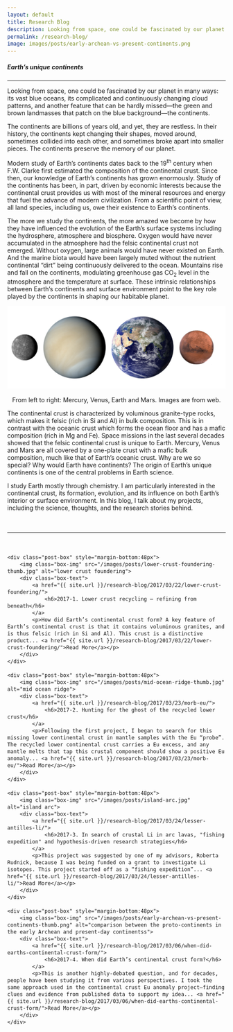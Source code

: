 ```yaml
---
layout: default
title: Research Blog
description: Looking from space, one could be fascinated by our planet in many ways— its vast blue oceans, its complicated and continuously changing cloud patterns, and another feature that can be hardly missed—the green and brown landmasses that patch on the blue background—the continents.
permalink: /research-blog/
image: images/posts/early-archean-vs-present-continents.png
---
```


<div class="page-content wc-container">
	<h5>Earth’s unique continents</h5>  
	<hr>
	<p id="DropCap">Looking from space, one could be fascinated by our planet in many ways: its vast blue oceans, its complicated and continuously changing cloud patterns, and another feature that can be hardly missed—the green and brown landmasses that patch on the blue background—the continents.</p>
	<p>
	The continents are billions of years old, and yet, they are restless. In their history, the continents kept changing their shapes, moved around, sometimes collided into each other, and sometimes broke apart into smaller pieces. The continents preserve the memory of our planet.
	</p>
	<p>
	Modern study of Earth’s continents dates back to the 19<sup>th</sup> century when F.W. Clarke first estimated the composition of the continental crust. Since then, our knowledge of Earth’s continents has grown enormously. Study of the continents has been, in part, driven by economic interests because the continental crust provides us with most of the mineral resources and energy that fuel the advance of modern civilization. From a scientific point of view, all land species, including us, owe their existence to Earth’s continents.
	</p>
	<p>
	The more we study the continents, the more amazed we become by how they have influenced the evolution of the Earth’s surface systems including the hydrosphere, atmosphere and biosphere. Oxygen would have never accumulated in the atmosphere had the felsic continental crust not emerged. Without oxygen, large animals would have never existed on Earth. And the marine biota would have been largely muted without the nutrient continental “dirt” being continuously delivered to the ocean. Mountains rise and fall on the continents, modulating greenhouse gas CO<sub>2</sub> level in the atmosphere and the temperature at surface. These intrinsic relationships between Earth’s continents and surface environment point to the key role played by the continents in shaping our habitable planet.
	</p>
	<img class="post-box-img" src="/images/posts/rocky-planets.jpg" alt="rocky planets">
	<p style="text-align:center">From left to right: Mercury, Venus, Earth and Mars. Images are from web.</p>
	<p>
	The continental crust is characterized by voluminous granite-type rocks, which makes it felsic (rich in Si and Al) in bulk composition. This is in contrast with the oceanic crust which forms the ocean floor and has a mafic composition (rich in Mg and Fe). Space missions in the last several decades showed that the felsic continental crust is unique to Earth. Mercury, Venus and Mars are all covered by a one-plate crust with a mafic bulk composition, much like that of Earth’s oceanic crust. Why are we so special? Why would Earth have continents? The origin of Earth’s unique continents is one of the central problems in Earth science.
	</p>
	<p style="margin-bottom:48px">
	I study Earth mostly through chemistry. I am particularly interested in the continental crust, its formation, evolution, and its influence on both Earth’s interior or surface environment. In this blog, I talk about my projects, including the science, thoughts, and the research stories behind.
	</p>
	<hr style="margin-bottom:48px">

	<div class="post-box" style="margin-bottom:48px">
		<img class="box-img" src="/images/posts/lower-crust-foundering-thumb.jpg" alt="lower crust foundering">
		<div class="box-text">
			<a href="{{ site.url }}/research-blog/2017/03/22/lower-crust-foundering/">
				<h6>2017-1. Lower crust recycling — refining from beneath</h6>
			</a>
			<p>How did Earth’s continental crust form? A key feature of Earth’s continental crust is that it contains voluminous granites, and is thus felsic (rich in Si and Al). This crust is a distinctive product... <a href="{{ site.url }}/research-blog/2017/03/22/lower-crust-foundering/">Read More</a></p>
		</div>
	</div>

	<div class="post-box" style="margin-bottom:48px">
		<img class="box-img" src="/images/posts/mid-ocean-ridge-thumb.jpg" alt="mid ocean ridge">
		<div class="box-text">
			<a href="{{ site.url }}/research-blog/2017/03/23/morb-eu/">
				<h6>2017-2. Hunting for the ghost of the recycled lower crust</h6>
			</a>
			<p>Following the first project, I began to search for this missing lower continental crust in mantle samples with the Eu “probe”. The recycled lower continental crust carries a Eu excess, and any mantle melts that tap this crustal component should show a positive Eu anomaly... <a href="{{ site.url }}/research-blog/2017/03/23/morb-eu/">Read More</a></p>
		</div>
	</div>
	
	<div class="post-box" style="margin-bottom:48px">
		<img class="box-img" src="/images/posts/island-arc.jpg" alt="island arc">
		<div class="box-text">
			<a href="{{ site.url }}/research-blog/2017/03/24/lesser-antilles-li/">
				<h6>2017-3. In search of crustal Li in arc lavas, "fishing expedition" and hypothesis-driven research strategies</h6>
			</a>
			<p>This project was suggested by one of my advisors, Roberta Rudnick, because I was being funded on a grant to investigate Li isotopes. This project started off as a “fishing expedition”... <a href="{{ site.url }}/research-blog/2017/03/24/lesser-antilles-li/">Read More</a></p>
		</div>
	</div>	

	<div class="post-box" style="margin-bottom:48px">
		<img class="box-img" src="/images/posts/early-archean-vs-present-continents-thumb.png" alt="comparison between the proto-continents in the early Archean and present-day continentss">
		<div class="box-text">
			<a href="{{ site.url }}/research-blog/2017/03/06/when-did-earths-continental-crust-form/">
				<h6>2017-4. When did Earth’s continental crust form?</h6>
			</a>
			<p>This is another highly-debated question, and for decades, people have been studying it from various perspectives. I took the same approach used in the continental crust Eu anomaly project—finding clues and evidence from published data to support my idea... <a href="{{ site.url }}/research-blog/2017/03/06/when-did-earths-continental-crust-form/">Read More</a></p>
		</div>
	</div>
</div>
